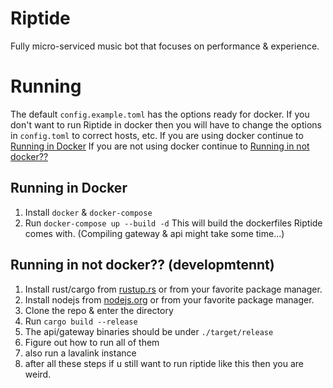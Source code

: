 # Riptide
Fully micro-serviced music bot that focuses on performance & experience.

# Running
The default `config.example.toml` has the options ready for docker.
If you don't want to run Riptide in docker then you will have to change the options in `config.toml` to correct hosts, etc.
If you are using docker continue to [Running in Docker](#running-in-docker)
If you are not using docker continue to [Running in not docker??](#running-in-not-docker-developmtennt)

## Running in Docker
1. Install `docker` & `docker-compose` 
2. Run `docker-compose up --build -d` This will build the dockerfiles Riptide comes with. (Compiling gateway & api might take some time...)

## Running in not docker?? (developmtennt)
1. Install rust/cargo from [rustup.rs](https://rustup.rs) or from your favorite package manager.
2. Install nodejs from [nodejs.org](https://nodejs.org) or from your favorite package manager.
3. Clone the repo & enter the directory
4. Run `cargo build --release`
5. The api/gateway binaries should be under `./target/release`
6. Figure out how to run all of them
7. also run a lavalink instance
8. after all these steps if u still want to run riptide like this then you are weird.